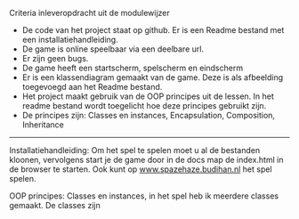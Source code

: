 Criteria inleveropdracht uit de modulewijzer
- De code van het project staat op github. Er is een Readme bestand met een installatiehandleiding.
- De game is online speelbaar via een deelbare url.
- Er zijn geen bugs.
- De game heeft een startscherm, spelscherm en eindscherm
- Er is een klassendiagram gemaakt van de game. Deze is als afbeelding toegevoegd aan het Readme bestand.
- Het project maakt gebruik van de OOP principes uit de lessen. In het readme bestand wordt toegelicht hoe deze principes gebruikt zijn. 
- De principes zijn: Classes en instances, Encapsulation, Composition, Inheritance

----------------------------------------------------------------------------------------------------------------------------------

Installatiehandleiding:
Om het spel te spelen moet u al de bestanden kloonen, vervolgens start je de game door in de docs map de index.html in de browser te starten. Ook kunt op www.spazehaze.budihan.nl het spel spelen.

OOP principes:
Classes en instances, in het spel heb ik meerdere classes gemaakt. De classes zijn

